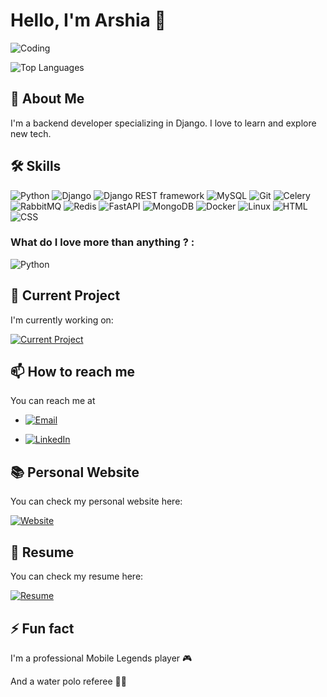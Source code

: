 # Hello, I'm Arshia 👋

![Coding](https://media.giphy.com/media/ZVik7pBtu9dNS/giphy.gif)

![Top Languages](https://github-readme-stats.vercel.app/api/top-langs/?username=arshia-rgh&layout=compact&theme=radical)




## 🚀 About Me
I'm a backend developer specializing in Django. I love to learn and explore new tech.

## 🛠 Skills
![Python](https://img.shields.io/badge/-Python-3776AB?style=for-the-badge&logo=Python&logoColor=white)
![Django](https://img.shields.io/badge/-Django-092E20?style=for-the-badge&logo=Django)
![Django REST framework](https://img.shields.io/badge/-Django%20REST%20framework-092E20?style=for-the-badge&logo=django&logoColor=white)
![MySQL](https://img.shields.io/badge/MySQL-4479A1?style=for-the-badge&logo=mysql&logoColor=white)
![Git](https://img.shields.io/badge/-Git-F05032?style=for-the-badge&logo=git&logoColor=white)
![Celery](https://img.shields.io/badge/Celery-37814A?style=for-the-badge&logo=celery&logoColor=white)
![RabbitMQ](https://img.shields.io/badge/RabbitMQ-FF6600?style=for-the-badge&logo=rabbitmq&logoColor=white)
![Redis](https://img.shields.io/badge/Redis-DC382D?style=for-the-badge&logo=redis&logoColor=white)
![FastAPI](https://img.shields.io/badge/FastAPI-009688?style=for-the-badge&logo=fastapi&logoColor=white)
![MongoDB](https://img.shields.io/badge/MongoDB-47A248?style=for-the-badge&logo=mongodb&logoColor=white)
![Docker](https://img.shields.io/badge/-Docker-2496ED?style=for-the-badge&logo=docker&logoColor=white)
![Linux](https://img.shields.io/badge/-Linux-FCC624?style=for-the-badge&logo=linux&logoColor=black)
![HTML](https://img.shields.io/badge/HTML-E34F26?style=for-the-badge&logo=html5&logoColor=white)
![CSS](https://img.shields.io/badge/CSS-1572B6?style=for-the-badge&logo=css3&logoColor=white)

### What do I love more than anything ? :
![Python](https://img.shields.io/badge/-Python-3776AB?style=for-the-badge&logo=Python&logoColor=white)

## 🎯 Current Project
I'm currently working on:

[![Current Project](https://img.shields.io/badge/Current_Project-%23327FC7.svg?&style=for-the-badge&logo=GitHub&logoColor=white)]([https://github.com/serene1212/myportfolio](https://github.com/serene1212/Charity))
## 📫 How to reach me
You can reach me at
- [![Email](https://img.shields.io/badge/Email-%23D14836.svg?&style=for-the-badge&logo=Gmail&logoColor=white)](mailto:arshiarezagholi1212@gmail.com)

- [![LinkedIn](https://img.shields.io/badge/-LinkedIn-0077B5?style=flat-square&logo=LinkedIn&logoColor=white)](https://www.linkedin.com/in/arshia-rezagholi-959808316/)
## 📚 Personal Website
You can check my personal website here:

[![Website](https://img.shields.io/badge/Website-%23327FC7.svg?&style=for-the-badge&logo=Google-Chrome&logoColor=white)](https://arshia1212.eu.pythonanywhere.com/)
## 📄 Resume
You can check my resume here:

[![Resume](https://img.shields.io/badge/Resume-%230077B5.svg?&style=for-the-badge&logo=Adobe&logoColor=white)](./Arshia_Rezagholi.pdf)

## ⚡ Fun fact
I'm  a professional Mobile Legends player 🎮

And a water polo referee 🤽‍♂

